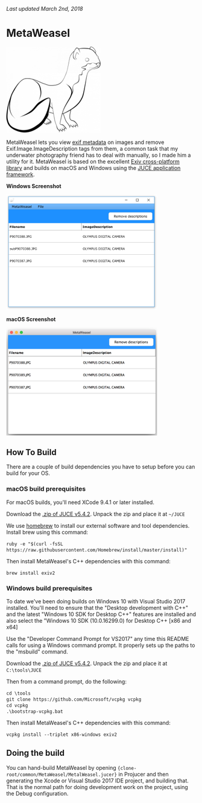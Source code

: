 *Last updated March 2nd, 2018*


# MetaWeasel

<img src="common/MetaWeasel/Assets/weasel-drawing.png" width=250>

MetaWeasel lets you view [exif metadata](https://www.slrphotographyguide.com/what-is-exif-metadata/) on images and remove Exif.Image.ImageDescription tags from them, a common task that my underwater photography friend has to deal with manually, so I made him a utility for it. MetaWeasel is based on the excellent [Exiv cross-platform library](http://www.exiv2.org/index.html) and builds on macOS and Windows using the [JUCE application framework](http://www.juce.com).

**Windows Screenshot**

<img src="screenshot_win.png" width=400>

**macOS Screenshot**

<img src="screenshot_mac.png" width=400>

## How To Build

There are a couple of build dependencies you have to setup before you can build for your OS.

### macOS build prerequisites

For macOS builds, you'll need XCode 9.4.1 or later installed.

Download the [.zip of JUCE v5.4.2](https://github.com/WeAreROLI/JUCE/releases/tag/5.4.2). Unpack the zip and place it at `~/JUCE`

We use [homebrew](http://brew.sh) to install our external software and tool dependencies. Install brew using this command:
````
ruby -e "$(curl -fsSL https://raw.githubusercontent.com/Homebrew/install/master/install)"
````
Then install MetaWeasel's C++ dependencies with this command:
````
brew install exiv2
````

### Windows build prerequisites

To date we've been doing builds on Windows 10 with Visual Studio 2017 installed. You'll need to ensure that the "Desktop development with C++" and the latest "Windows 10 SDK for Desktop C++" features are installed and also select the "Windows 10 SDK (10.0.16299.0) for Desktop C++ [x86 and x64]

Use the "Developer Command Prompt for VS2017" any time this README calls for using a Windows command prompt. It properly sets up the paths to the "msbuild" command.

Download the [.zip of JUCE v5.4.2](https://github.com/WeAreROLI/JUCE/releases/tag/5.4.2). Unpack the zip and place it at `C:\tools\JUCE`

Then from a command prompt, do the following:
````
cd \tools
git clone https://github.com/Microsoft/vcpkg vcpkg
cd vcpkg
.\bootstrap-vcpkg.bat
````

Then install MetaWeasel's C++ dependencies with this command:
````
vcpkg install --triplet x86-windows exiv2
````

## Doing the build

You can hand-build MetaWeasel by opening `{clone-root/common/MetaWeasel/MetalWeasel.jucer}` in Projucer and then generating the Xcode or Visual Studio 2017 IDE project, and building that. That is the normal path for doing development work on the project, using the Debug configuration. 
